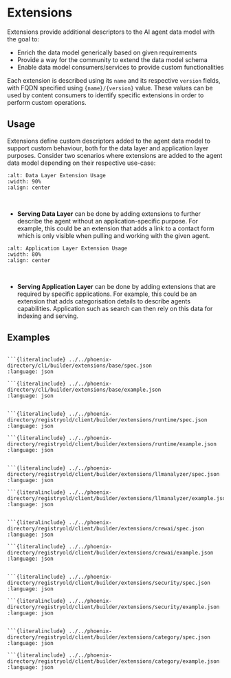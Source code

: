 # Extensions

Extensions provide additional descriptors to the AI agent data model with the goal to:

- Enrich the data model generically based on given requirements
- Provide a way for the community to extend the data model schema
- Enable data model consumers/services to provide custom functionalities

Each extension is described using its `name` and its respective `version` fields, with FQDN specified using `{name}/{version}` value.
These values can be used by content consumers to identify specific extensions in order to perform custom operations.

## Usage

Extensions define custom descriptors added to the agent data model to support custom behaviour,
both for the data layer and application layer purposes.
Consider two scenarios where extensions are added to the agent data model depending on their respective use-case:

```{image} ../_static/data_extension_usage.png
:alt: Data Layer Extension Usage
:width: 90%
:align: center
```
<br>

- **Serving Data Layer** can be done by adding extensions to further describe the agent without an application-specific purpose.
For example, this could be an extension that adds a link to a contact form which is only visible when pulling and working with the given agent.

```{image} ../_static/application_extension_usage.png
:alt: Application Layer Extension Usage
:width: 80%
:align: center
```
<br>

- **Serving Application Layer** can be done by adding extensions that are required by specific applications.
For example, this could be an extension that adds categorisation details to describe agents capabilities.
Application such as search can then rely on this data for indexing and serving.

## Examples

[comment]: <BASE EXTENSION>

```{include} ../../phoenix-directory/cli/builder/extensions/base/README.md
```

```{tab} base.spec.json
```{literalinclude} ../../phoenix-directory/cli/builder/extensions/base/spec.json
:language: json
```

```{tab} base.example.json
```{literalinclude} ../../phoenix-directory/cli/builder/extensions/base/example.json
:language: json
```

[comment]: <RUNTIME EXTENSION>

```{include} ../../phoenix-directory/registryold/client/builder/extensions/runtime/README.md
```

```{tab} runtime.spec.json
```{literalinclude} ../../phoenix-directory/registryold/client/builder/extensions/runtime/spec.json
:language: json
```

```{tab} runtime.example.json
```{literalinclude} ../../phoenix-directory/registryold/client/builder/extensions/runtime/example.json
:language: json
```

[comment]: <LLM ANALYZER EXTENSION>

```{include} ../../phoenix-directory/registryold/client/builder/extensions/llmanalyzer/README.md
```

```{tab} llmanalyzer.spec.json
```{literalinclude} ../../phoenix-directory/registryold/client/builder/extensions/llmanalyzer/spec.json
:language: json
```

```{tab} llmanalyzer.example.json
```{literalinclude} ../../phoenix-directory/registryold/client/builder/extensions/llmanalyzer/example.json
:language: json
```

[comment]: <CREWAI EXTENSION>

```{include} ../../phoenix-directory/registryold/client/builder/extensions/crewai/README.md
```

```{tab} crewai.spec.json
```{literalinclude} ../../phoenix-directory/registryold/client/builder/extensions/crewai/spec.json
:language: json
```

```{tab} crewai.example.json
```{literalinclude} ../../phoenix-directory/registryold/client/builder/extensions/crewai/example.json
:language: json
```

[comment]: <SECURITY EXTENSION>

```{include} ../../phoenix-directory/registryold/client/builder/extensions/security/README.md
```

```{tab} security.spec.json
```{literalinclude} ../../phoenix-directory/registryold/client/builder/extensions/security/spec.json
:language: json
```

```{tab} security.example.json
```{literalinclude} ../../phoenix-directory/registryold/client/builder/extensions/security/example.json
:language: json
```

[comment]: <CATEGORY EXTENSION>

```{include} ../../phoenix-directory/registryold/client/builder/extensions/category/README.md
```

```{tab} category.spec.json
```{literalinclude} ../../phoenix-directory/registryold/client/builder/extensions/category/spec.json
:language: json
```

```{tab} category.example.json
```{literalinclude} ../../phoenix-directory/registryold/client/builder/extensions/category/example.json
:language: json
```
